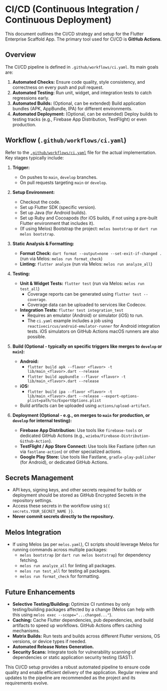 # CI/CD (Continuous Integration / Continuous Deployment)

This document outlines the CI/CD strategy and setup for the Flutter Enterprise Scaffold App. The primary tool used for CI/CD is **GitHub Actions**.

## Overview

The CI/CD pipeline is defined in `.github/workflows/ci.yaml`. Its main goals are:
1.  **Automated Checks:** Ensure code quality, style consistency, and correctness on every push and pull request.
2.  **Automated Testing:** Run unit, widget, and integration tests to catch regressions early.
3.  **Automated Builds:** (Optional, can be extended) Build application bundles (APK, AppBundle, IPA) for different environments.
4.  **Automated Deployment:** (Optional, can be extended) Deploy builds to testing tracks (e.g., Firebase App Distribution, TestFlight) or even production.

## Workflow (`.github/workflows/ci.yaml`)

Refer to the [`.github/workflows/ci.yaml`](../../.github/workflows/ci.yaml) file for the actual implementation.
Key stages typically include:

1.  **Trigger:**
    *   On pushes to `main`, `develop` branches.
    *   On pull requests targeting `main` or `develop`.

2.  **Setup Environment:**
    *   Checkout the code.
    *   Set up Flutter SDK (specific version).
    *   Set up Java (for Android builds).
    *   Set up Ruby and Cocoapods (for iOS builds, if not using a pre-built Flutter environment that includes it).
    *   (If using Melos) Bootstrap the project: `melos bootstrap` or `dart run melos bootstrap`.

3.  **Static Analysis & Formatting:**
    *   **Format Check:** `dart format --output=none --set-exit-if-changed .` (run via Melos: `melos run format_check`)
    *   **Linting:** `flutter analyze` (run via Melos: `melos run analyze_all`)

4.  **Testing:**
    *   **Unit & Widget Tests:** `flutter test` (run via Melos: `melos run test_all`)
        *   Coverage reports can be generated using `flutter test --coverage`.
        *   Coverage data can be uploaded to services like Codecov.
    *   **Integration Tests:** `flutter test integration_test`
        *   Requires an emulator (Android) or simulator (iOS) to run.
        *   The `ci.yaml` example includes a job using `reactivecircus/android-emulator-runner` for Android integration tests. iOS simulators on GitHub Actions macOS runners are also possible.

5.  **Build (Optional - typically on specific triggers like merges to `develop` or `main`):**
    *   **Android:**
        *   `flutter build apk --flavor <flavor> -t lib/main_<flavor>.dart --release`
        *   `flutter build appbundle --flavor <flavor> -t lib/main_<flavor>.dart --release`
    *   **iOS:**
        *   `flutter build ipa --flavor <flavor> -t lib/main_<flavor>.dart --release --export-options-plist=path/to/ExportOptions.plist`
    *   Build artifacts can be uploaded using `actions/upload-artifact`.

6.  **Deployment (Optional - e.g., on merges to `main` for production, or `develop` for internal testing):**
    *   **Firebase App Distribution:** Use tools like `firebase-tools` or dedicated GitHub Actions (e.g., `wzieba/Firebase-Distribution-Github-Action`).
    *   **TestFlight / App Store Connect:** Use tools like Fastlane (often run via `fastlane-action`) or other specialized actions.
    *   **Google Play Store:** Use tools like Fastlane, `gradle-play-publisher` (for Android), or dedicated GitHub Actions.

## Secrets Management

-   API keys, signing keys, and other secrets required for builds or deployment should be stored as GitHub Encrypted Secrets in the repository settings.
-   Access these secrets in the workflow using `${{ secrets.YOUR_SECRET_NAME }}`.
-   **Never commit secrets directly to the repository.**

## Melos Integration

-   If using Melos (as per `melos.yaml`), CI scripts should leverage Melos for running commands across multiple packages:
    *   `melos bootstrap` (or `dart run melos bootstrap`) for dependency fetching.
    *   `melos run analyze_all` for linting all packages.
    *   `melos run test_all` for testing all packages.
    *   `melos run format_check` for formatting.

## Future Enhancements

-   **Selective Testing/Building:** Optimize CI runtimes by only testing/building packages affected by a change (Melos can help with this using `melos exec --scope="...changed..."`).
-   **Caching:** Cache Flutter dependencies, pub dependencies, and build artifacts to speed up workflows. GitHub Actions offers caching mechanisms.
-   **Matrix Builds:** Run tests and builds across different Flutter versions, OS versions, or device types if needed.
-   **Automated Release Notes Generation.**
-   **Security Scans:** Integrate tools for vulnerability scanning of dependencies or static application security testing (SAST).

This CI/CD setup provides a robust automated pipeline to ensure code quality and enable efficient delivery of the application. Regular review and updates to the pipeline are recommended as the project and its requirements evolve.
